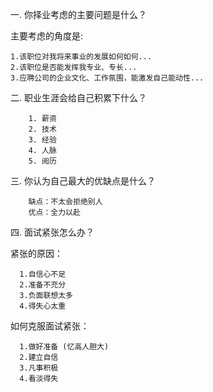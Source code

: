 一. 你择业考虑的主要问题是什么？

主要考虑的角度是:

    1.该职位对我将来事业的发展如何如何...   
    2.该职位是否能发挥我专业、专长...
    3.应聘公司的企业文化、工作氛围，能激发自己能动性...
   
二. 职业生涯会给自己积累下什么？

        1. 薪资
        2. 技术
        3. 经验
        4. 人脉
        5. 阅历
        
三. 你认为自己最大的优缺点是什么？

        缺点：不太会拒绝别人
        优点：全力以赴
        
四. 面试紧张怎么办？

紧张的原因：

      1.自信心不足
      2.准备不充分
      3.负面联想太多
      4.得失心太重

如何克服面试紧张：

      1.做好准备 (忆高人胆大)
      2.建立自信
      3.凡事积极
      4.看淡得失
